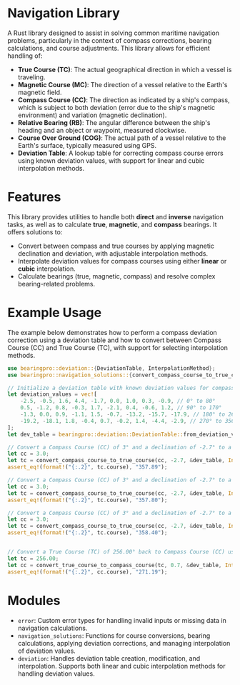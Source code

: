 # Navigation Library
 
  A Rust library designed to assist in solving common maritime navigation problems, particularly in the context of compass corrections, bearing calculations, and course adjustments. This library allows for efficient handling of:
 
  - **True Course (TC)**: The actual geographical direction in which a vessel is traveling.
  - **Magnetic Course (MC)**: The direction of a vessel relative to the Earth's magnetic field.
  - **Compass Course (CC)**: The direction as indicated by a ship's compass, which is subject to both deviation (error due to the ship's magnetic environment) and variation (magnetic declination).
  - **Relative Bearing (RB)**: The angular difference between the ship's heading and an object or waypoint, measured clockwise.
  - **Course Over Ground (COG)**: The actual path of a vessel relative to the Earth's surface, typically measured using GPS.
  - **Deviation Table**: A lookup table for correcting compass course errors using known deviation values, with support for linear and cubic interpolation methods.
 
  # Features
 
  This library provides utilities to handle both **direct** and **inverse** navigation tasks, as well as to calculate **true**, **magnetic**, and **compass** bearings. It offers solutions to:
 
  - Convert between compass and true courses by applying magnetic declination and deviation, with adjustable interpolation methods.
  - Interpolate deviation values for compass courses using either **linear** or **cubic** interpolation.
  - Calculate bearings (true, magnetic, compass) and resolve complex bearing-related problems.
 
  # Example Usage
 
  The example below demonstrates how to perform a compass deviation correction using a deviation table and how to convert between Compass Course (CC) and True Course (TC), with support for selecting interpolation methods.
 
  ```rust
  use bearingpro::deviation::{DeviationTable, InterpolationMethod};
  use bearingpro::navigation_solutions::{convert_compass_course_to_true_course, convert_true_course_to_compass_course};
 
  // Initialize a deviation table with known deviation values for compass headings.
  let deviation_values = vec![
      -2.5, -0.5, 1.6, 4.4, -1.7, 0.0, 1.0, 0.3, -0.9, // 0° to 80°
      0.5, -1.2, 0.8, -0.3, 1.7, -2.1, 0.4, -0.6, 1.2, // 90° to 170°
      -1.3, 0.0, 0.9, -1.1, 1.5, -0.7, -13.2, -15.7, -17.9, // 180° to 260°
      -19.2, -18.1, 1.8, -0.4, 0.7, -0.2, 1.4, -4.4, -2.9, // 270° to 350°
  ];
  let dev_table = bearingpro::deviation::DeviationTable::from_deviation_vec(deviation_values);
 
  // Convert a Compass Course (CC) of 3° and a declination of -2.7° to a True Course (TC) using Parametric interpolation.
  let cc = 3.0;
  let tc = convert_compass_course_to_true_course(cc, -2.7, &dev_table, InterpolationMethod::Parametric).unwrap();
  assert_eq!(format!("{:.2}", tc.course), "357.89");
 
  // Convert a Compass Course (CC) of 3° and a declination of -2.7° to a True Course (TC) using Cubic interpolation.
  let cc = 3.0;
  let tc = convert_compass_course_to_true_course(cc, -2.7, &dev_table, InterpolationMethod::Cubic).unwrap();
  assert_eq!(format!("{:.2}", tc.course), "357.80");
 
  // Convert a Compass Course (CC) of 3° and a declination of -2.7° to a True Course (TC) using Linear interpolation.
  let cc = 3.0;
  let tc = convert_compass_course_to_true_course(cc, -2.7, &dev_table, InterpolationMethod::Linear).unwrap();
  assert_eq!(format!("{:.2}", tc.course), "358.40");

 
  // Convert a True Course (TC) of 256.00° back to Compass Course (CC) using cubic interpolation.
  let tc = 256.00;
  let cc = convert_true_course_to_compass_course(tc, 0.7, &dev_table, InterpolationMethod::Cubic).unwrap();
  assert_eq!(format!("{:.2}", cc.course), "271.19");
  ```

  # Modules
- `error`: Custom error types for handling invalid inputs or missing data in navigation calculations.
- `navigation_solutions`: Functions for course conversions, bearing calculations, applying deviation corrections, and managing interpolation of deviation values.
- `deviation`: Handles deviation table creation, modification, and interpolation. Supports both linear and cubic interpolation methods for handling deviation values.
